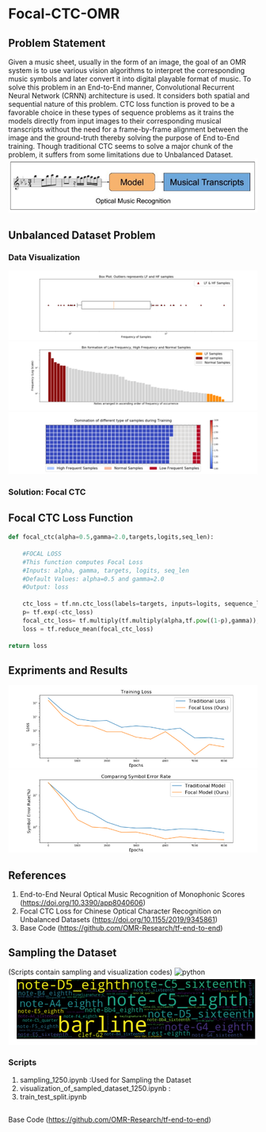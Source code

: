 # Focal-CTC-OMR  


## Problem Statement  
Given a music sheet, usually in the form of an image, the goal of an OMR system is to use various vision algorithms to interpret the corresponding music symbols and later convert it into digital playable format of music. To solve this problem in an End-to-End manner, Convolutional Recurrent Neural Network (CRNN) architecture is used. It considers both spatial and sequential nature of this problem. CTC loss function is proved to be a favorable choice in these types of sequence problems as it trains the models directly from input images to their corresponding musical transcripts without the need for a frame-by-frame alignment between the image and the ground-truth thereby solving the purpose of End to-End training. Though traditional CTC seems to solve a major chunk of the problem, it suffers from some limitations due to Unbalanced Dataset. 
![python](/images/image6.PNG)  

## Unbalanced Dataset Problem 
### Data Visualization 
![python](/images/boxPlot.png)  
![python](/images/barGraph.png)  
![python](/images/waffleChart.png)  
  
### Solution: Focal CTC 
## Focal CTC Loss Function
```python
def focal_ctc(alpha=0.5,gamma=2.0,targets,logits,seq_len):
      
    #FOCAL LOSS
    #This function computes Focal Loss
    #Inputs: alpha, gamma, targets, logits, seq_len
    #Default Values: alpha=0.5 and gamma=2.0
    #Output: loss
       
    ctc_loss = tf.nn.ctc_loss(labels=targets, inputs=logits, sequence_length=seq_len, time_major=True)
    p= tf.exp(-ctc_loss)
    focal_ctc_loss= tf.multiply(tf.multiply(alpha,tf.pow((1-p),gamma)),ctc_loss) #((alpha)*((1-p)**gamma)*(ctc_loss))
    loss = tf.reduce_mean(focal_ctc_loss)
      
return loss    
```
## Expriments and Results  
![python](/images/TrainingLoss.png)  
![python](/images/ComparingSymbolErrorRate.png)  

## References
1) End-to-End Neural Optical Music Recognition of Monophonic Scores (https://doi.org/10.3390/app8040606)  
2) Focal CTC Loss for Chinese Optical Character Recognition on Unbalanced Datasets (https://doi.org/10.1155/2019/9345861)  
3) Base Code (https://github.com/OMR-Research/tf-end-to-end)  
  
  
## Sampling the Dataset  
(Scripts contain sampling and visualization codes)
![python](/images/SampledDataDistributionImbalance.png)  
![python](/images/wordcloud2.png)  
 
### Scripts
1. sampling_1250.ipynb :Used for Sampling the Dataset
2. visualization_of_sampled_dataset_1250.ipynb :
3. train_test_split.ipynb

## 
Base Code (https://github.com/OMR-Research/tf-end-to-end)
